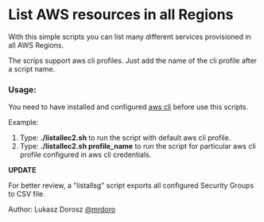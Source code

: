 <h1>List AWS resources in all Regions</h1>

With this simple scripts you can list many different services provisioned in all AWS Regions.

The scrips support aws cli profiles. Just add the name of the cli profile after a script name.

<h3>Usage:</h3>

You need to have installed and configured [aws cli](https://aws.amazon.com/cli/) before use this scripts.

Example:
1. Type: **./listallec2.sh** to run the script with default aws cli profile.
2. Type: **./listallec2.sh profile_name** to run the script for particular aws cli profile configured in aws cli credentials.

<script id="asciicast-215142" src="https://asciinema.org/a/215142.js" async></script>

**UPDATE**

For better review, a "listallsg" script exports all configured Security Groups to CSV file.


Author: Lukasz Dorosz [@mrdoro](https://twitter.com/mrdoro)

